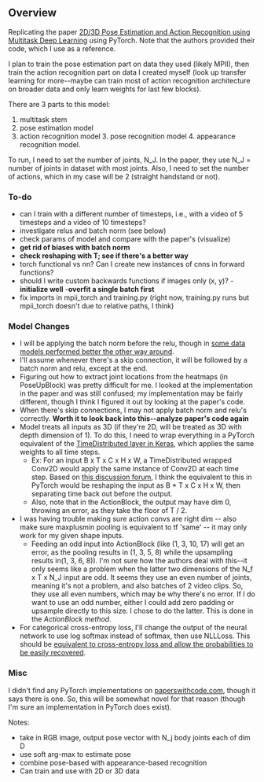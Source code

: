 ## Overview
Replicating the paper [2D/3D Pose Estimation and Action Recognition using Multitask Deep Learning](https://arxiv.org/pdf/1802.09232.pdf) using PyTorch.
Note that the authors provided their code, which I use as a reference.

I plan to train the pose estimation part on data they used (likely MPII), then train the action recognition part on data I created myself (look up transfer learning for more--maybe can train most of action recognition architecture on broader data and only learn weights for last few blocks).

There are 3 parts to this model: 
1. multitask stem
2. pose estimation model
3. action recognition model
    3. pose recognition model
    4. appearance recognition model.

To run, I need to set the number of joints, N_J. In the paper, they use N_J = number of joints in dataset with most joints.
Also, I need to set the number of actions, which in my case will be 2 (straight handstand or not).

### To-do
- can I train with a different number of timesteps, i.e., with a video of 5 timesteps and a video of 10 timesteps?
- investigate relus and batch norm (see below)
- check params of model and compare with the paper's (visualize)
- **get rid of biases with batch norm**
- **check reshaping with T; see if there's a better way**
- torch functional vs nn? Can I create new instances of cnns in forward functions?
- should I write custom backwards functions if images only (x, y)?
-**initialize well**
-**overfit a single batch first**
- fix imports in mpii_torch and training.py (right now, training.py runs but mpii_torch doesn't due to relative paths, I think)

### Model Changes
- I will be applying the batch norm before the relu, though in [some data models performed better the other way around](https://www.reddit.com/r/MachineLearning/comments/67gonq/d_batch_normalization_before_or_after_relu/).
- I'll assume whenever there's a skip connection, it will be followed by a batch norm and relu, except at the end.
- Figuring out how to extract joint locations from the heatmaps (in PoseUpBlock) was pretty difficult for me. I looked at the implementation in the paper and was still confused; my implementation may be fairly different, though I think I figured it out by looking at the paper's code.
- When there's skip connections, I may not apply batch norm and relu's correctly. **Worth it to look back into this--analyze paper's code again**
- Model treats all inputs as 3D (if they're 2D, will be treated as 3D with depth dimension of 1). To do this, I need to wrap everything in a PyTorch equivalent of the [TimeDistributed layer in Keras](https://discuss.pytorch.org/t/any-pytorch-function-can-work-as-keras-timedistributed/1346/4), which applies the same weights to all time steps.
    - Ex: For an input B x T x C x H x W, a TimeDistributed wrapped Conv2D would apply the same instance of Conv2D at each time step. Based on [this discussion forum](https://discuss.pytorch.org/t/any-pytorch-function-can-work-as-keras-timedistributed/1346/4), I think the equivalent to this in PyTorch would be reshaping the input as B * T x C x H x W, then separating time back out before the output.
    - Also, note that in the ActionBlock, the output may have dim 0, throwing an error, as they take the floor of T / 2.
- I was having trouble making sure action convs are right dim -- also make sure maxplusmin pooling is equivalent to tf 'same' -- it may only work for my given shape inputs.
    - Feeding an odd input into ActionBlock (like (1, 3, 10, 17) will get an error, as the pooling results in (1, 3, 5, 8) while the upsampling results in(1, 3, 6, 8)). I'm not sure how the authors deal with this--it only seems like a problem when the latter two dimensions of the N_f x T x N_J input are odd. It seems they use an even number of joints, meaning it's not a problem, and also batches of 2 video clips. So, they use all even numbers, which may be why there's no error. If I do want to use an odd number, either I could add zero padding or upsample directly to this size. I chose to do the latter. This is done in the *ActionBlock method*.
- For categorical cross-entropy loss, I'll change the output of the neural network to use log softmax instead of softmax, then use NLLLoss. This should be [equivalent to cross-entropy loss and allow the probabilities to be easily recovered](https://stackoverflow.com/questions/65192475/pytorch-logsoftmax-vs-softmax-for-crossentropyloss).

### Misc
I didn't find any PyTorch implementations on [paperswithcode.com](https://paperswithcode.com/paper/2d3d-pose-estimation-and-action-recognition), though it says there is one. So, this will be somewhat novel for that reason (though I'm sure an implementation in PyTorch does exist).

Notes:
- take in RGB image, output pose vector with N_j body joints each of dim D
- use soft arg-max to estimate pose
- combine pose-based with appearance-based recognition
- Can train and use with 2D or 3D data